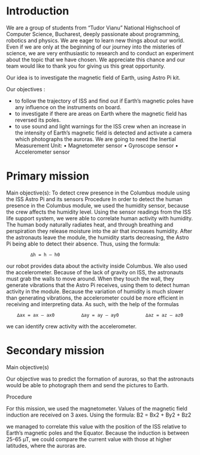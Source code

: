 # Introduction

We are a group of students from “Tudor Vianu” National Highschool of Computer Science, Bucharest, deeply passionate about programming, robotics and physics. We are eager to learn new things about our world. Even if we are only at the beginning of our journey into the misteries of science, we are very enthusiastic to research and to conduct an experiment about the topic that we have chosen. We appreciate this chance and our team would like to thank you for giving us this great opportunity. 

Our idea is to investigate the magnetic field of Earth, using Astro Pi kit. 

Our objectives :
-	to follow the trajectory of ISS and find out if Earth’s magnetic poles have any influence on the instruments on board.
-	to investigate if there are areas on Earth where the magnetic field has reversed its poles.
-	to use sound and light warnings for the ISS crew when an increase in the intensity of Earth’s magnetic field is detected and activate a camera which photographs the auroras.
We are going to need the Inertial Measurement Unit:
•	Magnetometer sensor
•	Gyroscope sensor
•	Accelerometer sensor


# Primary mission
Main objective(s): To detect crew presence in the Columbus module using the ISS Astro Pi and its sensors
Procedure 
In order to detect the human presence in the Columbus module, we used the humidity sensor, because the crew affects the humidity level. Using the sensor readings from the ISS life support system, we were able to correlate human activity with humidity. The human body naturally radiates heat, and through breathing and perspiration they release moisture into the air that increases humidity. After the astronauts leave the module, the humidity starts decreasing, the Astro Pi being able to detect their absence. Thus, using the formula: 

             ∆h = h – h0

our robot provides data about the activity inside Columbus.
We also used the accelerometer. Because of the lack of gravity on ISS, the astronauts must grab the walls to move around. When they touch the wall, they generate vibrations that the Astro Pi receives, using them to detect human activity in the module. Because the variation of humidity is much slower than generating vibrations, the accelerometer could be more efficient in receiving and interpreting data. As such, with the help of the formulas

		∆ax = ax – ax0			∆ay = ay – ay0			∆az = az – az0

we can identify crew activity with the accelerometer.



# Secondary  mission

Main objective(s)

Our objective was to predict the formation of auroras, so that the astronauts would be able to photograph them and send the pictures to Earth.

Procedure

For this mission, we used the magnetometer. Values of the magnetic field induction are received on 3 axes. Using the formula:
      B2 = Bx2 + By2 + Bz2

we managed to correlate this value with the position of the ISS relative to Earth’s magnetic poles and the Equator. Because the induction is between 25-65 µT, we could compare the current value with those at higher latitudes, where the auroras are.


